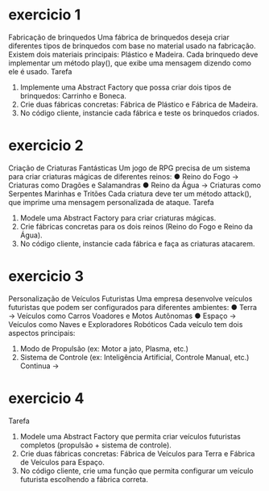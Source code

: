 # exercicio 1

Fabricação de brinquedos
Uma fábrica de brinquedos deseja criar diferentes tipos de brinquedos com base no material 
usado na fabricação. Existem dois materiais principais: Plástico e Madeira.
Cada brinquedo deve implementar um método play(), que exibe uma mensagem dizendo como 
ele é usado.
Tarefa
1. Implemente uma Abstract Factory que possa criar dois tipos de brinquedos: Carrinho e 
Boneca.
2. Crie duas fábricas concretas: Fábrica de Plástico e Fábrica de Madeira.
3. No código cliente, instancie cada fábrica e teste os brinquedos criados.

# exercicio 2

Criação de Criaturas Fantásticas
Um jogo de RPG precisa de um sistema para criar criaturas mágicas de diferentes reinos:
● Reino do Fogo → Criaturas como Dragões e Salamandras
● Reino da Água → Criaturas como Serpentes Marinhas e Tritões
Cada criatura deve ter um método attack(), que imprime uma mensagem personalizada de 
ataque.
Tarefa
1. Modele uma Abstract Factory para criar criaturas mágicas.
2. Crie fábricas concretas para os dois reinos (Reino do Fogo e Reino da Água).
3. No código cliente, instancie cada fábrica e faça as criaturas atacarem.

# exercicio 3

Personalização de Veículos Futuristas
Uma empresa desenvolve veículos futuristas que podem ser configurados para diferentes 
ambientes:
● Terra  → Veículos como Carros Voadores e Motos Autônomas
● Espaço  → Veículos como Naves e Exploradores Robóticos
Cada veículo tem dois aspectos principais:
1. Modo de Propulsão (ex: Motor a jato, Plasma, etc.)
2. Sistema de Controle (ex: Inteligência Artificial, Controle Manual, etc.)
Continua ->

# exercicio 4

Tarefa
1. Modele uma Abstract Factory que permita criar veículos futuristas completos 
(propulsão + sistema de controle).
2. Crie duas fábricas concretas: Fábrica de Veículos para Terra e Fábrica de Veículos para 
Espaço.
3. No código cliente, crie uma função que permita configurar um veículo futurista 
escolhendo a fábrica correta.
